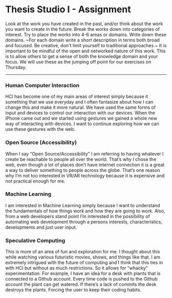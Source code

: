 # Thesis Studio I - Assignment
Look at the work you have created in the past, and/or think about the work you want to create in the future. Break the works down into categories of interest. Try to place the works into 4-6 areas or domains. Write down these domains. ~For each domain write a short description in terms both broad and focused. Be creative, don't limit yourself to traditional approaches.~ It is important to be mindful of the open and networked nature of this work. This is to allow others to get a sense of both the knowledge domain and your focus. We will use these as the jumping off point for our exercises on Thursday.
- - - -
### Human Computer Interaction
HCI has become one of my main areas of interest simply because it something that we use everyday and I often fantasize about how I can change this and make it more natural. We have used the same forms of input and devices to control our interaction with our devices. When the iPhone came out and we started using gestures we gained a whole new way of interacting with devices. I want to continue exploring how we can use these gestures with the web.

### Open Source (Accessibility)
When I say “Open Source/Accessibility” I am referring to having whatever I create be reachable to people all over the world. That’s why I chose the web, even though a lot of places don’t have internet connection it is a great a way to deliver something to people across the globe. That’s one reason why I’m not too interested in VR/AR technology because it is expensive and not practical enough for me. 

### Machine Learning
I am interested in Machine Learning simply because I want to understand the fundamentals of how things work and how they are going to work. Also, from a web developers stand point I’m interested in the possibility of automating web development through a persons interests, characteristics, developments and just user input.

### Speculative Computing
This is more of an area of fun and exploration for me. I thought about this while watching various futuristic movies, shows, and things like that. I am extremely intrigued with the future of computing and I think that this ties in with HCI but without as much restrictions. So it allows for “whacky” experimentation. For example, I have an idea for a desk with plants that is connected to a Github account. Every time code is pushed to the Github account the plant can get watered. If there’s a lack of commits the desk destroys the plants. Forcing the user to keep their coding habits.